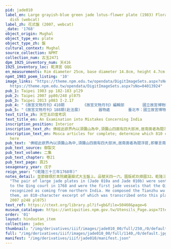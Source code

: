 ```yaml
---
pid: jade010
label_en: Large grayish-blue green jade lotus-flower plate (1983) Floral-shaped jade
  dish (webcat)
label_zh: 花式盤 (2007, webcat)
_date: '1768'
object_origin: Mughal
object_type_en: plate
object_type_zh: 盤
cultural_context: Mughal
source_collection: NPMT
collection_num: 古玉2471
dpm_1925_inventory_num: 天416
1925_inventory_loc: 乾清宮 QQG
en_measurements: Rim diameter 25cm, base diameter 14.8cm, height 4.7cm
npmt_1983_poem_listing: '10'
image_links: "https://theme.npm.edu.tw/opendata/DigitImageSets.aspx?sNo=04018769 \nhttps://theme.npm.edu.tw/opendata/DigitImageSets.aspx?sNo=04013921
  https://theme.npm.edu.tw/opendata/DigitImageSets.aspx?sNo=04013924"
pub_1: Taipei 1983 pp 182-183 pl29
pub_2: Taipei 2007 pp80/248 pl075
pub_3: Taipei 2013 p083 I-2.17
pub_4: "《故宮文物月刊》410期        《故宮文物月刊》編輯部        國立故宮博物院        2017/05"
pub_5: "《故宮文物月刊》188期(赴法展)        器物處        臺北巿：國立故宮博物院        1998/11"
text_title_zh: 天竺五印度考訊 
text_title_en: An Examination into Mistakes Concerning India
inscription_position: Interior
inscription_text_zh: 佛經此欲界內以須彌山為中,須彌山四面有四大部洲,居南面者為閻浮提,即華言南瞻部洲者是。此閻浮提內有三大國,各所屬及弗相屬之,小國弗與焉,而閻浮提又以崑崙為中,居崑崙之東,及東南東北者,即我中國為一大國。居崑崙之南及西南者,為天竺一大國,居崑崙之西北及北者,為洪豁爾一大國。而天竺一國分為東西南北中五印度,即梵經所稱印達爾,印達爾者,華言自在境界之謂也。五印度皆厄訥特珂克之地,唐史宋史訛印度為身毒,或稱身篤,而所載事蹟及入朝中國,大率不實,亦不得要領。何言之?自古中華聲教所訖,莫過於本朝,而本朝百餘年中,從未有天竺遣使進貢之事,雖於乾隆庚辰年間,烏特噶里畢拉奇碩拉汗,會遣婆羅門進表奉貢,亦其東印度近我西藏之一小國耳,非中天竺也。若夫北印度,實近我回部之葉爾羌,故葉爾羌之西,過葱嶺,即拔達克山,由拔達克山轉而南為克什米爾,又轉而西為溫都斯坦;又轉而南方為厄訥特珂克,其方向如此,其道里亦莫得而詳焉。溫都斯坦雖回地也,而回人相傳彼地有佛遺蹟,益知即北印度交界,或者昔為天竺屬而後為回部屬,皆不可知。溫都斯坦,今唐古忒及回語,皆稱為痕都斯坦,盖亦譯者訛痕為溫,而二語皆與印度音聲相近。所謂天竺北印度近回部,此亦一騐也。要知痕與溫、與印、與身,及度與毒、與篤、與都,皆非天竺本語,而又何必較是非於一字一句之間哉。宋史載:天竺僧施護,行程有至誐惹曩國之語,誐惹曩音聲亦與厄訥特珂克相近而通。考所謂度雪山過伽濕彌勒國者,雪山即今葱嶺,而伽濕彌勒亦即克什米爾之誤耳。若夫元史稱元太祖見角端於印度,疑亦即今痕都斯坦之北印度,與回部交界者耳,非中印度也。東印度旣近西藏,故天竺之事,西藏時聞之,據西藏僧謂:天竺雖佛現身說法之地,然今天竺實不興佛法,而興異教。此亦與梵帙,佛受記五百年後,佛法漸微,而漸流行東至震旦迺復興之語相符合。夫以今中國之力,若唐宋之假道葱嶺、克什米爾以達天竺、中印度亦何難,但旣非德致,更以計求,雖徠遠域,何關實政,故不為也。近得蒙古源流,謂元太祖進兵至厄訥特珂克,遇一角獸狀若跪叩者三,元太祖曰:是殆上天示予自此往斡齊爾圖瑣林,道遠難極,遂振旅云云益可為未至中印度之證。而獸為人言,更可信元史之謬為附會,因考天竺五印度,故並闢其蹖譌如右。
inscription_text_en: Mosca articles for complete; determine which 810 characters are
  here
pub_text: '佛經此欲界內以須彌山為中,須彌山四面有四大部洲,居南面者為閻浮提,即華言南瞻部洲者是。 此閻浮提內有三大國,各所屬及弗相屬之,小國弗與焉,而閻浮提又以崑崙為中,居崑崙之東,及東南東北者,即我中國為一大國。居崑崙之南及西南者,為天竺一大國(即今西藏所稱厄訥特珂克也),居崑崙之西北及北者,為洪豁爾一大國。而天竺一國分為東西南北中五印度,即梵經所稱印達爾,印達爾者,華言自在境界之謂也。五印度皆厄訥特珂克之地,唐史宋史訛印度為身毒,或稱身篤,而所載事蹟及入朝中國,大率不實,亦不得要領。何言之?自古中華聲教所訖,莫過_本朝,而本朝百餘年中,從未有天竺遣使進貢之事,雖於乾隆庚辰年間,烏特噶里畢拉奇碩拉汗,曾遣婆羅門進表奉貢,亦其東印度近我西藏之一小國耳,非中天竺也。若夫北印度,實近我回部之葉爾羌,故葉爾羌之西,過葱嶺,即拔達克山,由拔達克山轉而南為克什米爾,又轉而西為溫都斯坦;又轉而南方為厄訥特珂克,其方向如此,其道里亦莫得而詳焉。溫都斯坦雖回地也,而回人相傳彼地有佛遺蹟,益知即北印度交界,或者昔為天竺屬而後為回部屬,皆不可知。溫都斯坦,今唐古忒及回語,皆稱為痕都斯坦,盖亦譯者訛痕為溫,而二語皆與印度音聲相近。所謂天竺北印度近回部,此亦一騐也。要知痕與溫、與印、與身,及度與毒、與篤、與都,皆非天竺本語,而又何必較是非於一字一句之間哉。宋史載:天竺僧施護,行程有至誐惹曩國之語,誐惹曩音聲亦與厄訥特珂克相近而通。考所謂度雪山過伽濕彌勒國者,雪山即今葱嶺,而伽濕彌勒亦即克什米爾之誤耳。若夫元史稱元太祖見角端於印度,疑亦即今痕都斯坦之北印度,與回部交界者耳,非中印度也。東印度旣近西藏,故天竺之事,西藏時聞之,據西藏僧謂:天竺雖佛現身說法之地,然今天竺實不興佛法,而興異教。此亦與梵帙,佛受記五百年後,佛法漸微,而漸流行東至震旦迺復興之語相符合。夫以今中國之力,若唐宋之假道葱嶺、克什米爾以達天竺、中印度亦何難,但旣非德致,更以計求,雖徠遠域,何關實政,故不為也。近得蒙古源流,謂元太祖進兵至厄訥特珂克,遇一角獸狀若跪叩者三,元太祖曰:是殆上天示予自此往斡齊爾圖瑣林,道遠難極,遂振旅云云(斡齊爾圖瑣林者蒙古語謂金剛狀也,即佛現身說法之中印度)益可為未至中印度之證。而獸為人言,更可信元史之謬為附會,因考天竺五印度,故並闢其蹖譌如右。 '
pub_text_source: 御製文
pub_text_volume: 二集
pub_text_chapter: 卷21
pub_text_page: 頁25
sexagenary_year: 戊子
reign_year: "(乾隆三十三年1768年)"
notes_detail: 並節錄琢於本院藏蓮瓣式大玉盤上。品號天四一六。圖版貳玖揷圖32。乾隆三十三年以後,清高宗經常用「 痕都斯坦」一名,泛稱貢自回部各地的玉器。
  "The pair of large jade plates in (Jade 010a and Jade 010b) were sent as tribute
  to the Qing court in 1768 and were the first jade vessels that the Qianlong emperor
  recognized as coming from northern India. He composed the Tianzhu wu yindu kao'e  about
  them, an 810-character excerpt of which was transcribed onto this plate." (Taipei
  2007 p248 pl075)
text_ref: https://ctext.org/library.pl?if=gb&file=50460&page=6
museum_catalogue: https://antiquities.npm.gov.tw/Utensils_Page.aspx?ItemId=52891
order: '01'
layout: hindustan_item
collection: jades
thumbnail: "/img/derivatives/iiif/images/jade010_00/full/250,/0/default.jpg"
full: "/img/derivatives/iiif/images/jade010_00/full/1140,/0/default.jpg"
manifest: "/img/derivatives/iiif/jade010/manifest.json"
---
```

